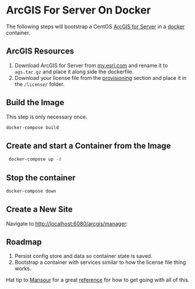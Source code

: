 # ArcGIS For Server On Docker

The following steps will bootstrap a CentOS [ArcGIS for Server](http://www.esri.com/software/arcgis/arcgisserver) in a [docker](https://www.docker.com/) container.

## ArcGIS Resources

1. Download ArcGIS for Server from [my.esri.com](https://my.esri.com/#/downloads) and rename it to `ags.tar.gz` and place it along side the dockerfile.
2. Download your license file from the [provisioning](https://my.esri.com/#/provisioning/417547) section and place it in the `/license/` folder.

## Build the Image

This step is only necessary once.

```bash
docker-compose build
```

## Create and start a Container from the Image

```bash
 docker-compose up -d
```

## Stop the container

```bash
docker-compose down
```

## Create a New Site

Navigate to <http://localhost:6080/arcgis/manager>:

## Roadmap

1. Persist config store and data so container state is saved.
1. Bootstrap a container with services similar to how the license file thing works.


Hat tip to [Mansour](https://twitter.com/mraad) for a great [reference](https://github.com/mraad/docker-arcgis) for how to get going with all of this.
